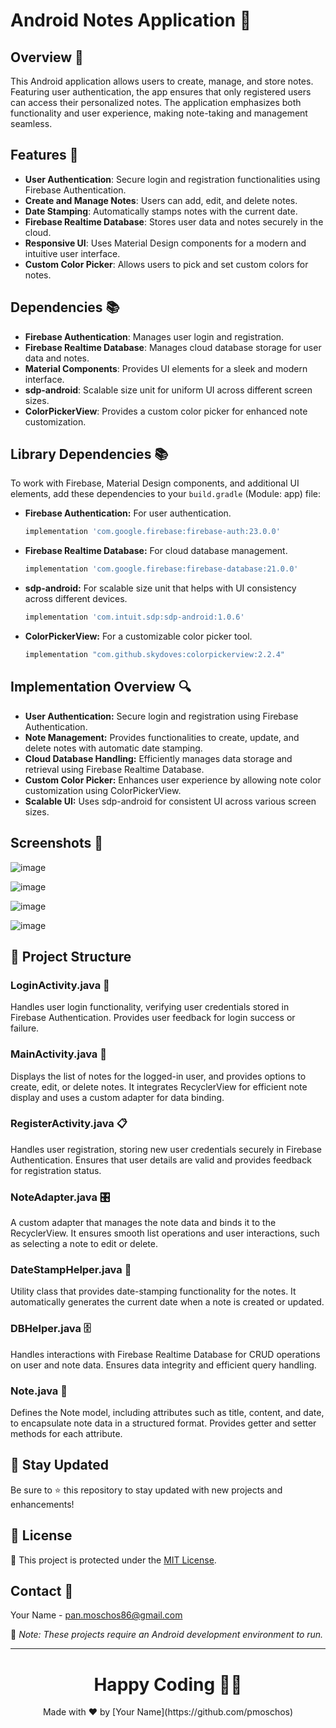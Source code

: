 # Android Notes Application 📝

## Overview 🌟
This Android application allows users to create, manage, and store notes. Featuring user authentication, the app ensures that only registered users can access their personalized notes. The application emphasizes both functionality and user experience, making note-taking and management seamless.

## Features 🚀
- **User Authentication**: Secure login and registration functionalities using Firebase Authentication.
- **Create and Manage Notes**: Users can add, edit, and delete notes.
- **Date Stamping**: Automatically stamps notes with the current date.
- **Firebase Realtime Database**: Stores user data and notes securely in the cloud.
- **Responsive UI**: Uses Material Design components for a modern and intuitive user interface.
- **Custom Color Picker**: Allows users to pick and set custom colors for notes.

## Dependencies 📚
- **Firebase Authentication**: Manages user login and registration.
- **Firebase Realtime Database**: Manages cloud database storage for user data and notes.
- **Material Components**: Provides UI elements for a sleek and modern interface.
- **sdp-android**: Scalable size unit for uniform UI across different screen sizes.
- **ColorPickerView**: Provides a custom color picker for enhanced note customization.

## Library Dependencies 📚
To work with Firebase, Material Design components, and additional UI elements, add these dependencies to your `build.gradle` (Module: app) file:

- **Firebase Authentication:** For user authentication.
  ```gradle
  implementation 'com.google.firebase:firebase-auth:23.0.0'
  ```
  
- **Firebase Realtime Database:** For cloud database management.
  ```gradle
  implementation 'com.google.firebase:firebase-database:21.0.0'
  ```

- **sdp-android:** For scalable size unit that helps with UI consistency across different devices.
  ```gradle
  implementation 'com.intuit.sdp:sdp-android:1.0.6'
  ```
 
- **ColorPickerView:** For a customizable color picker tool.
  ```gradle
  implementation "com.github.skydoves:colorpickerview:2.2.4"
  ```

## Implementation Overview 🔍
- **User Authentication:** Secure login and registration using Firebase Authentication.
- **Note Management:** Provides functionalities to create, update, and delete notes with automatic date stamping.
- **Cloud Database Handling:** Efficiently manages data storage and retrieval using Firebase Realtime Database.
- **Custom Color Picker:** Enhances user experience by allowing note color customization using ColorPickerView.
- **Scalable UI:** Uses sdp-android for consistent UI across various screen sizes.

## Screenshots 📸

![image](https://github.com/pmoschos/coloredNotes/assets/133533759/9511fdcb-5f6c-4dc7-aa17-25c3967f7c4b)

![image](https://github.com/pmoschos/coloredNotes/assets/133533759/9579840c-e5c0-44e9-9d0a-6a3ff2e6c2a9)

![image](https://github.com/pmoschos/coloredNotes/assets/133533759/558d339f-1441-49ae-833a-8f94529a36d5)

![image](https://github.com/pmoschos/coloredNotes/assets/133533759/e59886f8-c6c9-4f0a-8a40-17cf06cd8f97)

## 📄 Project Structure

### LoginActivity.java 🔐
Handles user login functionality, verifying user credentials stored in Firebase Authentication. Provides user feedback for login success or failure.

### MainActivity.java 📝
Displays the list of notes for the logged-in user, and provides options to create, edit, or delete notes. It integrates RecyclerView for efficient note display and uses a custom adapter for data binding.

### RegisterActivity.java 📋
Handles user registration, storing new user credentials securely in Firebase Authentication. Ensures that user details are valid and provides feedback for registration status.

### NoteAdapter.java 🎛️
A custom adapter that manages the note data and binds it to the RecyclerView. It ensures smooth list operations and user interactions, such as selecting a note to edit or delete.

### DateStampHelper.java 📅
Utility class that provides date-stamping functionality for the notes. It automatically generates the current date when a note is created or updated.

### DBHelper.java 🗄️
Handles interactions with Firebase Realtime Database for CRUD operations on user and note data. Ensures data integrity and efficient query handling.

### Note.java 📄
Defines the Note model, including attributes such as title, content, and date, to encapsulate note data in a structured format. Provides getter and setter methods for each attribute.

## 📢 Stay Updated
Be sure to ⭐ this repository to stay updated with new projects and enhancements!

## 📄 License
🔐 This project is protected under the [MIT License](https://mit-license.org/).

## Contact 📧
Your Name - [pan.moschos86@gmail.com](mailto:pan.moschos86@gmail.com)

🔗 *Note: These projects require an Android development environment to run.*

---

<h1 align="center">Happy Coding 👨‍💻</h1>
<p align="center">
  Made with ❤️ by [Your Name](https://github.com/pmoschos)
</p>
